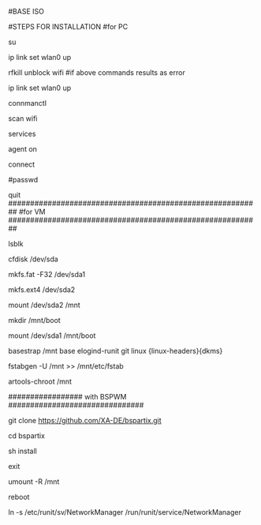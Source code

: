 #BASE ISO

#STEPS FOR INSTALLATION
#for PC




su

ip link set wlan0 up

rfkill unblock wifi #if above commands results as error

ip link set wlan0 up

connmanctl

scan wifi

services

agent on

connect <wifi-id>


#passwd

quit
##########################################################
#for VM
##########################################################

lsblk

cfdisk /dev/sda

mkfs.fat -F32 /dev/sda1

mkfs.ext4 /dev/sda2

mount /dev/sda2 /mnt

mkdir /mnt/boot

mount /dev/sda1 /mnt/boot

basestrap /mnt base elogind-runit git linux <DRIVERS> {linux-headers}{dkms}

fstabgen -U /mnt >> /mnt/etc/fstab

artools-chroot /mnt

################# with BSPWM  ###############################

git clone https://github.com/XA-DE/bspartix.git

cd bspartix

sh install

exit

umount -R /mnt

reboot

ln -s /etc/runit/sv/NetworkManager /run/runit/service/NetworkManager
